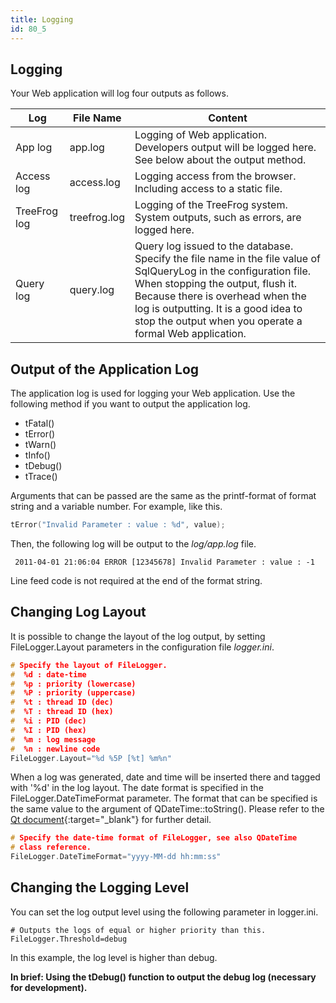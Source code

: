 ```yaml
---
title: Logging
id: 80_5
---
```


## Logging

Your Web application will log four outputs as follows.

<div class="table-div">

| Log          | File Name    | Content                                                                                                                                                                                                                                                                                      |
|--------------|--------------|----------------------------------------------------------------------------------------------------------------------------------------------------------------------------------------------------------------------------------------------------------------------------------------------|
| App log      | app.log      | Logging of Web application. Developers output will be logged here. See below about the output method.                                                                                                                                                                                                    |
| Access log   | access.log   | Logging access from the browser. Including access to a static file.                                                                                                                                                                                                                           |
| TreeFrog log | treefrog.log | Logging of the TreeFrog system. System outputs, such as errors, are logged here.                                                                                                                                                   |
| Query log    | query.log    | Query log issued to the database. Specify the file name in the file value of SqlQueryLog in the configuration file. When stopping the output, flush it. Because there is overhead when the log is outputting. It is a good idea to stop the output when you operate a formal Web application. |

</div>

## Output of the Application Log

The application log is used for logging your Web application. Use the following method if you want to output the application log.

* tFatal()
* tError()
* tWarn()
* tInfo()
* tDebug()
* tTrace()

Arguments that can be passed are the same as the printf-format of format string and a variable number. For example, like this.

```c++
tError("Invalid Parameter : value : %d", value);
```

Then, the following log will be output to the *log/app.log* file.

```
 2011-04-01 21:06:04 ERROR [12345678] Invalid Parameter : value : -1
```

Line feed code is not required at the end of the format string.

## Changing Log Layout

It is possible to change the layout of the log output, by setting FileLogger.Layout parameters in the configuration file *logger.ini*.

```c++
# Specify the layout of FileLogger.
#  %d : date-time
#  %p : priority (lowercase)
#  %P : priority (uppercase)
#  %t : thread ID (dec)
#  %T : thread ID (hex)
#  %i : PID (dec)
#  %I : PID (hex)
#  %m : log message
#  %n : newline code
FileLogger.Layout="%d %5P [%t] %m%n"
```
 
When a log was generated, date and time will be inserted there and tagged with '%d' in the log layout.
The date format is specified in the FileLogger.DateTimeFormat parameter. The format that can be specified is the same value to the argument of QDateTime::toString(). Please refer to the [Qt document](http://doc.qt.io/qt-5/qdatetime.html){:target="_blank"} for further detail. 

```c++
# Specify the date-time format of FileLogger, see also QDateTime
# class reference.
FileLogger.DateTimeFormat="yyyy-MM-dd hh:mm:ss"
```

## Changing the Logging Level

You can set the log output level using the following parameter in logger.ini.

```
# Outputs the logs of equal or higher priority than this.
FileLogger.Threshold=debug
```

In this example, the log level is higher than debug.

**In brief: Using the tDebug() function to output the debug log (necessary for development).**